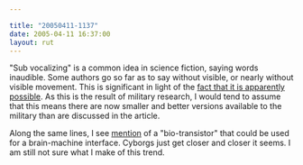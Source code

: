 ```yaml
---

title: "20050411-1137"
date: 2005-04-11 16:37:00
layout: rut
---
```


<p> "Sub vocalizing" is a common idea in science fiction,
saying words inaudible.  Some authors go so far as to say without
visible, or nearly without visible movement.  This is significant
in light of the <a href="http://www.newscientist.com/article.ns?id=dn7247">fact that it is apparently
possible</a>.  As this is the result of military research, I
would tend to assume that this means there are now smaller and
better versions available to the military than are discussed in
the article.</p>

<p>Along the same lines, I see <a href="http://www.aip.org/pnu/2005/726.html">mention</a> of a
"bio-transistor" that could be used for a brain-machine interface.
Cyborgs just get closer and closer it seems.  I am still not sure
what I make of this trend.</p>

